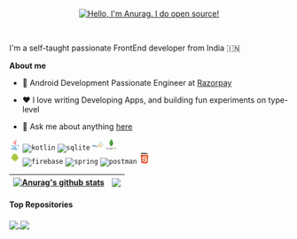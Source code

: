 <p align="center"><a href="https://anuraghazra.github.io"><img width="80%" alt="Hello, I'm Anurag. I do open source!" src="./assets/gh-readme-header.png" /></a></p>

<br />

I'm a self-taught passionate FrontEnd developer from India 🇮🇳

**About me**

- 💼 Android Development Passionate Engineer at [Razorpay](http://razorpay.com/)

- ❤️ I love writing Developing Apps, and building fun experiments on type-level

- 💬 Ask me about anything [here](https://github.com/NarendranathReddyMaddikeri2007/NarendranathReddyMaddikeri2007/issues)

<code><img height="20" alt="java" src="https://raw.githubusercontent.com/devicons/devicon/master/icons/java/java-original.svg"></code>
<code><img height="20" alt="kotlin" src="https://www.vectorlogo.zone/logos/kotlinlang/kotlinlang-icon.svg"></code>
<code><img height="20" alt="sqlite" src="https://www.vectorlogo.zone/logos/sqlite/sqlite-icon.svg"></code>
<code><img height="20" alt="mysql" src="https://raw.githubusercontent.com/devicons/devicon/master/icons/mysql/mysql-original-wordmark.svg"></code>
<code><img height="20" alt="mongodb" src="https://raw.githubusercontent.com/devicons/devicon/master/icons/mongodb/mongodb-original-wordmark.svg"></code>    
<code><img height="20" alt="android" src="https://raw.githubusercontent.com/devicons/devicon/master/icons/android/android-original-wordmark.svg"></code>
<code><img height="20" alt="firebase" src="https://www.vectorlogo.zone/logos/firebase/firebase-icon.svg"></code>
<code><img height="20" alt="spring" src="https://www.vectorlogo.zone/logos/springio/springio-icon.svg"></code>
<code><img height="20" alt="postman" src="https://www.vectorlogo.zone/logos/getpostman/getpostman-icon.svg"></code>
<code><img height="20" alt="html" src="https://raw.githubusercontent.com/devicons/devicon/master/icons/html5/html5-original-wordmark.svg"></code> 


| <a href="https://github.com/NarendranathReddyMaddikeri2007/github-readme-stats"><img align="center" src="https://github-readme-stats.vercel.app/api?username=NarendranathReddyMaddikeri2007&show_icons=true&include_all_commits=true&theme=buefy&hide_border=true" alt="Anurag's github stats" /></a> | <a href="https://github.com/NarendranathReddyMaddikeri2007/github-readme-stats"><img align="center" src="https://github-readme-stats.vercel.app/api/top-langs/?username=NarendranathReddyMaddikeri2007&layout=compact&theme=buefy&hide_border=true" /></a> |
| ------------- | ------------- |

#### Top Repositories


<a href="https://github.com/NarendranathReddyMaddikeri2007/github-readme-stats">
  <img align="center" src="https://github-readme-stats.vercel.app/api/pin/?username=NarendranathReddyMaddikeri2007&repo=github-readme-stats&theme=buefy" />
</a>
<a href="https://github.com/NarendranathReddyMaddikeri2007/NarendranathReddyMaddikeri2007.github.io">
  <img align="center" src="https://github-readme-stats.vercel.app/api/pin/?username=NarendranathReddyMaddikeri2007&repo=NarendranathReddyMaddikeri2007.github.io&theme=buefy" />
</a>
